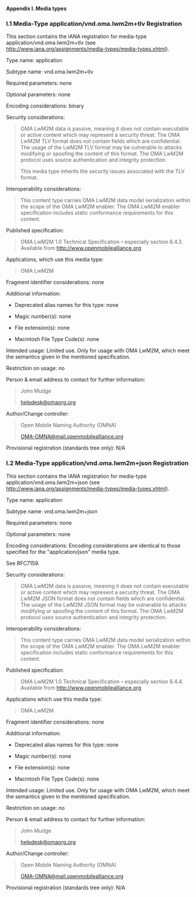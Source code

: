 
<strong> Appendix I. Media types </strong>

### I.1	Media-Type application/vnd.oma.lwm2m+tlv Registration

This section contains the IANA registration for media-type application/vnd.oma.lwm2m+tlv (see <http://www.iana.org/assignments/media-types/media-types.xhtml>).

Type name: application

Subtype name: vnd.oma.lwm2m+tlv

Required parameters: none

Optional parameters: none

Encoding considerations: binary

Security considerations:

> OMA LwM2M data is passive, meaning it does not contain executable or active content which may represent a security threat. The OMA LwM2M TLV format does not contain fields which are confidential. The usage of the LwM2M TLV format may be vulnerable to attacks modifying or spoofing the content of this format. The OMA LwM2M protocol uses source authentication and integrity protection.
>
> This media type inherits the security issues associated with the TLV format.

Interoperability considerations:

> This content type carries OMA LwM2M data model serialization within the scope of the OMA LwM2M enabler. The OMA LwM2M enabler specification includes static conformance requirements for this content.

Published specification:

> OMA LwM2M 1.0 Technical Specification – especially section 6.4.3. Available from <http://www.openmobilealliance.org>

Applications, which use this media type:

> OMA LwM2M

Fragment identifier considerations: none

Additional information:

-   Deprecated alias names for this type: none

-   Magic number(s): none

-   File extension(s): none

-   Macintosh File Type Code(s): none

Intended usage: Limited use. Only for usage with OMA LwM2M, which meet the semantics given in the mentioned specification.

Restriction on usage: no

Person & email address to contact for further information:

> John Mudge
>
> <helpdesk@omaorg.org>

Author/Change controller:

> Open Mobile Naming Authority (OMNA)
>
> <OMA-OMNA@mail.openmobilealliance.org>

Provisional registration (standards tree only): N/A

### I.2	Media-Type application/vnd.oma.lwm2m+json Registration

This section contains the IANA registration for media-type application/vnd.oma.lwm2m+json (see <http://www.iana.org/assignments/media-types/media-types.xhtml>).

Type name: application

Subtype name: vnd.oma.lwm2m+json

Required parameters: none

Optional parameters: none

Encoding considerations: Encoding considerations are identical to those specified for the "application/json" media type.

See RFC7159.

Security considerations:

> OMA LwM2M data is passive, meaning it does not contain executable or active content which may represent a security threat. The OMA LwM2M JSON format does not contain fields which are confidential. The usage of the LwM2M JSON format may be vulnerable to attacks modifying or spoofing the content of this format. The OMA LwM2M protocol uses source authentication and integrity protection.

Interoperability considerations:

> This content type carries OMA LwM2M data model serialization within the scope of the OMA LwM2M enabler. The OMA LwM2M enabler specification includes static conformance requirements for this content.

Published specification:

> OMA LwM2M 1.0 Technical Specification – especially section 6.4.4. Available from <http://www.openmobilealliance.org>

Applications which use this media type:

> OMA LwM2M

Fragment identifier considerations: none

Additional information:

-   Deprecated alias names for this type: none

-   Magic number(s): none

-   File extension(s): none

-   Macintosh File Type Code(s): none

Intended usage: Limited use. Only for usage with OMA LwM2M, which meet the semantics given in the mentioned specification.

Restriction on usage: no

Person & email address to contact for further information:

> John Mudge
>
> <helpdesk@omaorg.org>

Author/Change controller:

> Open Mobile Naming Authority (OMNA)
>
> <OMA-OMNA@mail.openmobilealliance.org>

Provisional registration (standards tree only): N/A
